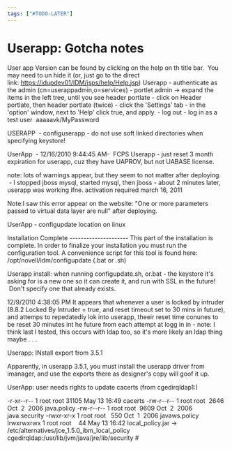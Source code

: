 ```yaml
---
tags: ["#TODO-LATER"]
---
```

# Userapp: Gotcha notes

User app
Version can be found by clicking on the help on th title bar.  You may need to un hide it (or, just go to the direct link: <https://idupdev01/IDM/jsps/help/Help.jsp>)
Userapp - authenticate as the admin (cn=userappadmin,o=services)
\- portlet admin -> expand the items in the left tree, until you see header portlate
\- click on Header portlate, then header portlate (twice)
\- click the 'Settings' tab
\- in the 'option' window, next to 'Help' click true, and apply.
\- log out
\- log in as a test user  aaaaavk/MyPassword

USERAPP
 - configuserapp - do not use soft linked directories when specifying keystore!

UserApp
 - 12/16/2010 9:44:45 AM- 
FCPS Userapp - just reset 3 month expiration for userapp, cuz they have UAPROV, but not UABASE license.

note: lots of warnings appear, but they seem to not matter after deploying.
 - I stopped jboss mysql, started mysql, then jboss - about 2 minutes later, userapp was working ifne.
activation required march 16, 2011

Note:I saw this error appear on the website: "One or more parameters passed to virtual data layer are null" after deploying.

UserApp - configupdate location on linux

Installation Complete
\---------------------
This part of the installation is complete. In order to finalize your
installation you must run the configuration tool. A convenience script for this
tool is found here: /opt/novell/idm/configupdate (.bat or .sh)

Userapp install:
when running configupdate.sh, or.bat - the keystore it's asking for is a new one so it can create it, and run with SSL in the future!  Don't specify one that already exists.

12/9/2010 4:38:05 PM
It appears that whenever a user is locked by intruder (8.8.2 Locked By Intruder = true, and reset timeout set to 30 mins in future), and attemps to repedatedly lok into userapp, theeir reset time conunes to be reset 30 minutes int he future from each attempt at logg in in - note: I think last I tested, this occurs with ldap too, so it's more likely an ldap thing maybe . . .

Userapp: INstall export from 3.5.1

Apparently, in userapp 3.5.1, you must install the userapp driver from imanager, and use the exports there as designer's copy will goof it up.

UserApp: user needs rights to update cacerts (from cgedirqldap1:)

\-r-xr--r-- 1 root root 31105 May 13 16:49 cacerts
\-rw-r--r-- 1 root root  2646 Oct  2  2006 java.policy
\-rw-r--r-- 1 root root  9609 Oct  2  2006 java.security
\-rwxr-xr-x 1 root root   550 Oct  1  2006 javaws.policy
lrwxrwxrwx 1 root root    44 May 13 16:42 local\_policy.jar -> /etc/alternatives/jce\_1.5.0\_ibm\_local\_policy
cgedirqldap:/usr/lib/jvm/java/jre/lib/security #
